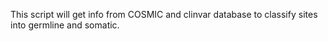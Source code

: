 This script will get info from COSMIC and clinvar database to classify sites into germline and somatic.